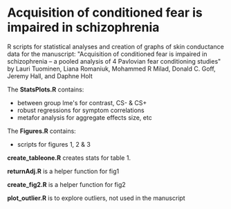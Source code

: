 # Acquisition of conditioned fear is impaired in schizophrenia

R scripts for statistical analyses and creation of graphs of skin conductance data for the manuscript:
"Acquisition of conditioned fear is impaired in schizophrenia – a pooled analysis of 4 Pavlovian fear conditioning studies"
by Lauri Tuominen, Liana Romaniuk, Mohammed R Milad, Donald C. Goff, Jeremy Hall, and Daphne Holt

The __StatsPlots.R__ contains:
* between group lme's for contrast, CS- & CS+
* robust regressions for symptom correlations
* metafor analysis for aggregate effects size, etc

The __Figures.R__ contains:
* scripts for figures 1, 2 & 3

__create_tableone.R__ creates stats for table 1.

__returnAdj.R__ is a helper function for fig1

__create_fig2.R__ is a helper function for fig2

__plot_outlier.R__ is to explore outliers, not used in the manuscript



